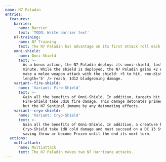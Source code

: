 ```yaml
---
name: N7 Paladin
entries:
  features:
    barrier:
      name: Barrier
      text: 'TODO: Write barrier text'
    n7-training:
      name: N7 Training
      text: The N7 Paladin has advantage on its first attack roll each turn.
    omni-shield:
      name: Omni-Shield
      text: >-
        As a bonus action, the N7 Paladin deploys its omni-shield, lasting 1
        minute. While the shield is deployed, the N7 Paladin gains +2 AC and can
        make a melee weapon attack with the shield: +5 to hit, <me-distance
        length='5' /> reach, 1d12 bludgeoning damage.
    variant--fire-shield:
      name: 'Variant: Fire-Shield'
      text: >-
        Gain all the benefits of Omni-Shield. In addition, targets hit by the
        Fire-Shield take 3d10 fire damage. This damage detonates primed targets,
        but the N7 Sentinel immune by any detonating effects.
    variant--cryo-shield:
      name: 'Variant: Cryo-Shield'
      text: >-
        Gain all the benefits of Omni-Shield. In addition, a creature hit by the
        Cryo-Shield take 1d8 cold damage and must succeed on a DC 13 Strength
        saving throw or become Frozen until the end its next turn.
  actions:
    multiattack:
      name: Multiattack
      text: The N7 Paladin makes two N7 Hurricane attacks.
---
```

